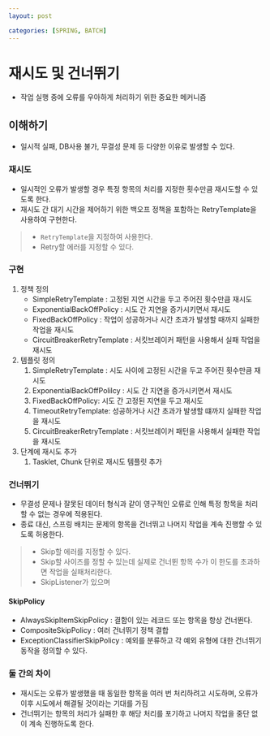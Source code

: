 ```yaml
---
layout: post

categories: [SPRING, BATCH]
---
```


# 재시도 및 건너뛰기
- 작업 실행 중에 오류를 우아하게 처리하기 위한 중요한 메커니즘

## 이해하기
- 일시적 실패, DB사용 불가, 무결성 문제 등 다양한 이유로 발생할 수 있다.

### 재시도
- 일시적인 오류가 발생할 경우 특정 항목의 처리를 지정한 횟수만큼 재시도할 수 있도록 한다.
- 재시도 간 대기 시간을 제어하기 위한 백오프 정책을 포함하는 RetryTemplate을 사용하여 구현한다.
> - `RetryTemplate`을 지정하여 사용한다.
> - Retry할 에러를 지정할 수 있다.
>

### 구현
1. 정책 정의
    - SimpleRetryTemplate : 고정된 지연 시간을 두고 주어진 횟수만큼 재시도
    - ExponentialBackOffPolicy : 시도 간 지연을 증가시키면서 재시도
    - FixedBackOffPolicy : 작업이 성공하거나 시간 초과가 발생할 때까지 실패한 작업을 재시도
    - CircuitBreakerRetryTemplate : 서킷브레이커 패턴을 사용해서 실패 작업을 재시도
2. 템플릿 정의
    1. SimpleRetryTemplate : 시도 사이에 고정된 시간을 두고 주어진 횟수만큼 재시도
    2. ExponentialBackOffPolilcy : 시도 간 지연을 증가시키면서 재시도
    3. FixedBackOffPolicy: 시도 간 고정된 지연을 두고 재시도
    4. TimeoutRetryTemplate: 성공하거나 시간 초과가 발생할 떄까지 실패한 작업을 재시도
    5. CircuitBreakerRetryTemplate : 서킷브레이커 패턴을 사용해서 실패한 작업을 재시도
3. 단계에 재시도 추가
    1. Tasklet, Chunk 단위로 재시도 템플릿 추가


### 건너뛰기
- 무결성 문제나 잘못된 데이터 형식과 같이 영구적인 오류로 인해 특정 항목을 처리할 수 없는 경우에 적용된다.
- 종료 대신, 스프링 배치는 문제의 항목을 건너뛰고 나머지 작업을 계속 진행할 수 있도록 허용한다.
>- Skip할 에러를 지정할 수 있다.
>- Skip할 사이즈를 정할 수 있는데 실제로 건너뛴 항목 수가 이 한도를 초과하면 작업을 실패처리한다.
>- SkipListener가 있으며

#### SkipPolicy

- AlwaysSkipItemSkipPolicy : 결함이 있는 레코드 또는 항목을 항상 건너뛴다.
- CompositeSkipPolicy : 여러 건너뛰기 정책 결합
- ExceptionClassifierSkipPolicy : 예외를 분류하고 각 예외 유형에 대한 건너뛰기 동작을 정의할 수 있다.


### 둘 간의 차이
- 재시도는 오류가 발생했을 때 동일한 항목을 여러 번 처리하려고 시도하며, 오류가 이후 시도에서 해결될 것이라는 기대를 가짐
- 건너뛰기는 항목의 처리가 실패한 후 해당 처리를 포기하고 나머지 작업을 중단 없이 계속 진행하도록 한다.